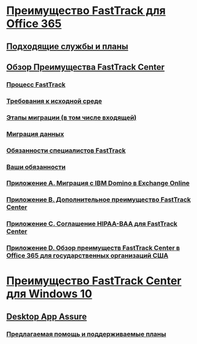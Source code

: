 # [Преимущество FastTrack для Office 365](O365-fasttrack-benefit-for-office-365.md)
## [Подходящие службы и планы](O365-eligible-services-and-plans.md)
## [Обзор Преимущества FastTrack Center](O365-fasttrack-benefit-overview.md)
### [Процесс FastTrack](O365-fasttrack-process.md)
### [Требования к исходной среде](O365-source-environment-expectations.md)
### [Этапы миграции (в том числе входящей)](O365-onboarding-and-migration.md)
### [Миграция данных](O365-data-migration.md)
### [Обязанности специалистов FastTrack](O365-fasttrack-responsibilities.md)
### [Ваши обязанности](O365-your-responsibilities.md)
### [Приложение А. Миграция с IBM Domino в Exchange Online](O365-from-ibm-domino-to-exchange-online.md)
### [Приложение B. Дополнительное преимущество FastTrack Center](O365-fasttrack-additional-benefits.md)
### [Приложение C. Соглашение HIPAA-BAA для FastTrack Center](O365-hipaa-business-associate-agreement.md)
### [Приложение D. Обзор преимуществ FastTrack Center в Office 365 для государственных организаций США](US-Gov-appendix-overview.md)
# [Преимущество FastTrack Center для Windows 10](Win-10-fasttrack-benefit-for-Windows-10.md)
## [Desktop App Assure](Win-10-desktop-app-assure.md)
### [Предлагаемая помощь и поддерживаемые планы](Win-10-daa-assistance-offered-and-plans.md)